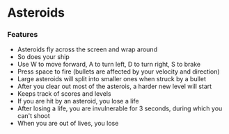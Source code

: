 # Asteroids
### Features
* Asteroids fly across the screen and wrap around
* So does your ship
* Use W to move forward, A to turn left, D to turn right, S to brake
* Press space to fire (bullets are affected by your velocity and direction)
* Large asteroids will split into smaller ones when struck by a bullet
* After you clear out most of the asterois, a harder new level will start
* Keeps track of scores and levels
* If you are hit by an asteroid, you lose a life
* After losing a life, you are invulnerable for 3 seconds, during which you can't shoot
* When you are out of lives, you lose
